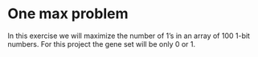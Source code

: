 # One max problem

In this exercise we will maximize the number of 1’s in an array of 100 1-bit numbers. For this project the gene set will be only 0 or 1.